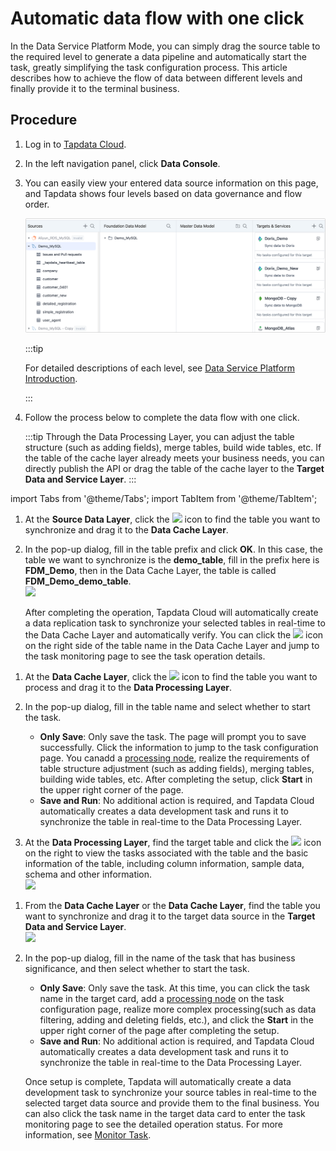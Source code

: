 # Automatic data flow with one click

In the Data Service Platform Mode, you can simply drag the source table to the required level to generate a data pipeline and automatically start the task, greatly simplifying the task configuration process. This article describes how to achieve the flow of data between different levels and finally provide it to the terminal business.

## Procedure

1. Log in to [Tapdata Cloud](https://cloud.tapdata.io/).

2. In the left navigation panel, click **Data Console**.

3. You can easily view your entered data source information on this page, and Tapdata shows four levels based on data governance and flow order.

   ![Data Service Platform Page](../../../images/view_daas_dashboard.png)

   :::tip

   For detailed descriptions of each level, see [Data Service Platform Introduction](enable-daas-mode.md).

   :::

4. Follow the process below to complete the data flow with one click.

   :::tip
   Through the Data Processing Layer, you can adjust the table structure (such as adding fields), merge tables, build wide tables, etc. If the table of the cache layer already meets your business needs, you can directly publish the API or drag the table of the cache layer to the **Target Data and Service Layer**.
   :::

import Tabs from '@theme/Tabs';
import TabItem from '@theme/TabItem';

<Tabs className="unique-tabs">
    <TabItem value="cache" label="Flow to Data Cache Layer" default>
    <ol>
    <li>At the <b>Source Data Layer</b>, click the <img src='/img/search_icon.png'></img> icon to find the table you want to synchronize and drag it to the <b>Data Cache Layer</b>. </li>
    <p></p>
    <li>In the pop-up dialog, fill in the table prefix and click <b>OK</b>. In this case, the table we want to synchronize is the <b>demo_table</b>, fill in the prefix here is <b>FDM_Demo</b>, then in the Data Cache Layer, the table is called <b>FDM_Demo_demo_table</b>. </li>
    <img src='/img/create_cache_task_en.gif'></img>
    <p>After completing the operation, Tapdata Cloud will automatically create a data replication task to synchronize your selected tables in real-time to the Data Cache Layer and automatically verify. You can click the <img src='/img/detail_icon.png'></img> icon on the right side of the table name in the Data Cache Layer and jump to the task monitoring page to see the task operation details. </p>
    </ol>
   </TabItem>
   <TabItem value="curated" label="Flow to Data Processing Layer">
    <ol>
    <li>At the <b>Data Cache Layer</b>, click the <img src='/img/search_icon.png'></img> icon to find the table you want to process and drag it to the <b>Data Processing Layer</b>. </li>
    <p></p>
    <li>In the pop-up dialog, fill in the table name and select whether to start the task.
    <p></p>
    <ul>
    <li><b>Only Save</b>: Only save the task. The page will prompt you to save successfully. Click the information to jump to the task configuration page. You canadd a <a href="../../data-development/process-node">processing node</a>, realize the requirements of table structure adjustment (such as adding fields), merging tables, building wide tables, etc. After completing the setup, click <b>Start</b> in the upper right corner of the page. </li>
    <li><b>Save and Run</b>: No additional action is required, and Tapdata Cloud automatically creates a data development task and runs it to synchronize the table in real-time to the Data Processing Layer. </li>
    </ul></li>
    <p></p>
    <li>At the <b>Data Processing Layer</b>, find the target table and click the <img src='/img/detail_icon.png'></img> icon on the right to view the tasks associated with the table and the basic information of the table, including column information, sample data, schema and other information. </li>
    <img src='/img/view_curated_task_en.png'></img>
    </ol>
   </TabItem>
   <TabItem value="target" label="Flow to Target&Service Layer">
    <ol>
    <li>From the <b>Data Cache Layer</b> or the <b>Data Cache Layer</b>, find the table you want to synchronize and drag it to the target data source in the <b>Target Data and Service Layer</b>. </li>
    <img src='/img/analyze_customer_en.gif'></img>
    <p></p>
    <li>In the pop-up dialog, fill in the name of the task that has business significance, and then select whether to start the task.
    <p></p>
    <ul>
    <li><b>Only Save</b>: Only save the task. At this time, you can click the task name in the target card, add a <a href="../../data-development/process-node">processing node</a> on the task configuration page, realize more complex processing(such as data filtering, adding and deleting fields, etc.), and click the <b>Start</b> in the upper right corner of the page after completing the setup. </li>
    <li><b>Save and Run</b>: No additional action is required, and Tapdata Cloud automatically creates a data development task and runs it to synchronize the table in real-time to the Data Processing Layer. </li>
    </ul>
    </li>
    <p></p>
    <p>Once setup is complete, Tapdata will automatically create a data development task to synchronize your source tables in real-time to the selected target data source and provide them to the final business. You can also click the task name in the target data card to enter the task monitoring page to see the detailed operation status. For more information, see <a href="../../data-development/monitor-task">Monitor Task</a>. </p>
    </ol>
   </TabItem>
  </Tabs>